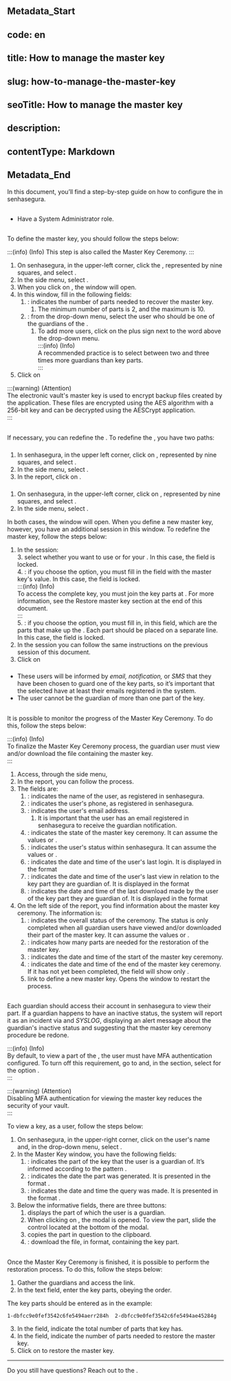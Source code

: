 ## Metadata_Start 
## code: en
## title: How to manage the master key 
## slug: how-to-manage-the-master-key 
## seoTitle: How to manage the master key 
## description:  
## contentType: Markdown 
## Metadata_End
In this document, you’ll find a step-by-step guide on how to configure the  in senhasegura.

## 

* Have a System Administrator role.

## 

To define the master key, you should follow the steps below:

:::(info) (Info)
 This step is also called the Master Key Ceremony.
:::

1. On senhasegura, in the upper-left corner, click the , represented by nine squares, and select .  
2. In the side menu, select .  
3. When you click on , the  window will open.  
4. In this window, fill in the following fields:  
   1. : indicates the number of parts needed to recover the master key.  
      1. The minimum number of parts is 2, and the maximum is 10\.  
   2. : from the drop-down menu, select the user who should be one of the guardians of the .  
      1. To add more  users, click on the plus sign next to the word  above the  drop-down menu.  
          :::(info) (Info)  
          A recommended practice is to select between two and three times more guardians than key parts.  
         :::  
5. Click on 

:::(warning) (Attention)  
The electronic vault's master key is used to encrypt backup files created by the application. These files are encrypted using the AES algorithm with a 256-bit key and can be decrypted using the AESCrypt application.  
:::

## 

If necessary, you can redefine the . To redefine the , you have two paths:

### 

1. In senhasegura, in the upper left corner, click on , represented by nine squares, and select .  
2. In the side menu, select .  
3. In the  report, click on .

### 

1. On senhasegura, in the upper-left corner, click on , represented by nine squares, and select .  
2. In the side menu, select .

In both cases, the  window will open. When you define a new master key, however, you have an additional session in this window. To redefine the master key, follow the steps below:

1. In the  session:  
   3.  select whether you want to use  or  for your . In this case, the  field is locked.  
   4. : if you choose the  option, you must fill in the  field with the master key's value. In this case, the  field is locked.  
      :::(info) (Info)  
      To access the complete key, you must join the key parts at . For more information, see the Restore master key section at the end of this document.  
      :::  
   5. : if you choose the  option, you must fill in, in this field, which are the parts that make up the . Each part should be placed on a separate line. In this case, the  field is locked.  
2. In the  session you can follow the same instructions on the previous session of this document.  
3. Click on 

### 

* These users will be informed by *email, notification,* or *SMS* that they have been chosen to guard one of the key parts, so it’s important that the selected  have at least their emails registered in the system.  
* The user cannot be the guardian of more than one part of the key.

## 

It is possible to monitor the progress of the Master Key Ceremony. To do this, follow the steps below:

:::(info) (Info)  
To finalize the Master Key Ceremony process, the guardian user must view and/or download the  file containing the master key.  
:::

1. Access, through the side menu,   
2. In the  report, you can follow the process.  
3. The fields are:  
   1. : indicates the name of the user, as registered in senhasegura.  
   2. : indicates the user's phone, as registered in senhasegura.  
   3. : indicates the user's email address.  
      1. It is important that the user has an email registered in senhasegura to receive the guardian notification.  
   4. : indicates the state of the master key ceremony. It can assume the values  or .  
   5. : indicates the user's status within senhasegura. It can assume the values  or .  
   6. : indicates the date and time of the user's last login. It is displayed in the format   
   7. : indicates the date and time of the user's last view in relation to the key part they are guardian of. It is displayed in the format   
   8. : indicates the date and time of the last download made by the user of the key part they are guardian of. It is displayed in the format   
4. On the left side of the report, you find information about the master key ceremony. The information is:  
   1. : indicates the overall status of the ceremony. The status is only completed when all guardian users have viewed and/or downloaded their part of the master key. It can assume the values  or .  
   2. : indicates how many parts are needed for the restoration of the master key.  
   3. : indicates the date and time of the start of the master key ceremony.  
   4. : indicates the date and time of the end of the master key ceremony. If it has not yet been completed, the field will show only .  
   5.  link to define a new master key. Opens the  window to restart the process.

## 

Each guardian should access their account in senhasegura to view their part. If a guardian happens to have an inactive status, the system will report it as an incident via  and *SYSLOG*, displaying an alert message about the guardian's inactive status and suggesting that the master key ceremony procedure be redone.

:::(info) (Info)  
By default, to view a part of the , the  user must have MFA authentication configured. To turn off this requirement, go to  and, in the  section, select  for the option .  
:::

:::(warning) (Attention)  
Disabling MFA authentication for viewing the master key reduces the security of your vault.  
:::

To view a key, as a  user, follow the steps below:

1. On senhasegura, in the upper-right corner, click on the user's name and, in the drop-down menu, select .  
2. In the Master Key window, you have the following fields:  
   1. : indicates the part of the key that the user is a guardian of. It’s informed according to the pattern .  
   2. : indicates the date the part was generated. It is presented in the format .  
   3. : indicates the date and time the query was made. It is presented in the format .  
3. Below the informative fields, there are three buttons:  
   1.  displays the part of which the user is a guardian.  
      1. When clicking on , the  modal is opened. To view the part, slide the  control located at the bottom of the modal.  
   2.  copies the part in question to the clipboard.  
   3. : download the file, in  format, containing the key part.

## 

Once the Master Key Ceremony is finished, it is possible to perform the restoration process. To do this, follow the steps below:

1. Gather the guardians and access the  link.  
2. In the  text field, enter the key parts, obeying the order.

The key parts should be entered as in the example:

`
1-dbfcc9e0fef3542c6fe5494aerr284h 
2-dbfcc9e0fef3542c6fe5494ae45284g
`

3. In the  field, indicate the total number of parts that key has.  
4. In the  field, indicate the number of parts needed to restore the master key.  
5. Click on  to restore the master key.

---

Do you still have questions? Reach out to the .